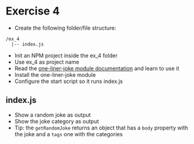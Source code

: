 # Exercise 4

* Create the following folder/file structure:
```
/ex_4
  |-- index.js
```

* Init an NPM project inside the ex_4 folder
* Use ex_4 as project name
* Read the [one-liner-joke module documentation](https://www.npmjs.com/package/one-liner-joke) and learn to use it
* Install the one-liner-joke module
* Configure the start script so it runs index.js

## index.js
* Show a random joke as output
* Show the joke category as output
* Tip: the `getRandomJoke` returns an object that has a `body` property with the joke and a `tags` one with the categories